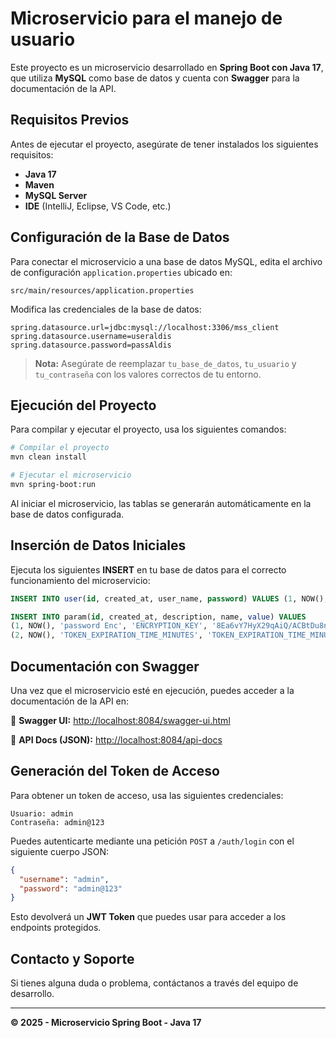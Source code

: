 # Microservicio para el manejo de usuario

Este proyecto es un microservicio desarrollado en **Spring Boot con Java 17**, que utiliza **MySQL** como base de datos y cuenta con **Swagger** para la documentación de la API.

## Requisitos Previos
Antes de ejecutar el proyecto, asegúrate de tener instalados los siguientes requisitos:

- **Java 17**
- **Maven**
- **MySQL Server**
- **IDE** (IntelliJ, Eclipse, VS Code, etc.)

## Configuración de la Base de Datos
Para conectar el microservicio a una base de datos MySQL, edita el archivo de configuración `application.properties` ubicado en:

```
src/main/resources/application.properties
```

Modifica las credenciales de la base de datos:

```properties
spring.datasource.url=jdbc:mysql://localhost:3306/mss_client
spring.datasource.username=useraldis
spring.datasource.password=passAldis
```

> **Nota:** Asegúrate de reemplazar `tu_base_de_datos`, `tu_usuario` y `tu_contraseña` con los valores correctos de tu entorno.

## Ejecución del Proyecto
Para compilar y ejecutar el proyecto, usa los siguientes comandos:

```sh
# Compilar el proyecto
mvn clean install

# Ejecutar el microservicio
mvn spring-boot:run
```

Al iniciar el microservicio, las tablas se generarán automáticamente en la base de datos configurada.

## Inserción de Datos Iniciales
Ejecuta los siguientes **INSERT** en tu base de datos para el correcto funcionamiento del microservicio:

```sql
INSERT INTO user(id, created_at, user_name, password) VALUES (1, NOW(), 'admin', 'dnaqr7AnyCW9mrq3iyNAcOcCdS9iW3UuVeVbSOYH41g=');

INSERT INTO param(id, created_at, description, name, value) VALUES
(1, NOW(), 'password Enc', 'ENCRYPTION_KEY', '8Ea6vY7HyX29qAiQ/ACBtDu8n6cRul3rePtC8qtkvK4='),
(2, NOW(), 'TOKEN_EXPIRATION_TIME_MINUTES', 'TOKEN_EXPIRATION_TIME_MINUTES', '300');
```

## Documentación con Swagger
Una vez que el microservicio esté en ejecución, puedes acceder a la documentación de la API en:

📌 **Swagger UI:** [http://localhost:8084/swagger-ui.html](http://localhost:8084/swagger-ui.html)

📌 **API Docs (JSON):** [http://localhost:8084/api-docs](http://localhost:8084/api-docs)

## Generación del Token de Acceso
Para obtener un token de acceso, usa las siguientes credenciales:

```
Usuario: admin
Contraseña: admin@123
```

Puedes autenticarte mediante una petición `POST` a `/auth/login` con el siguiente cuerpo JSON:

```json
{
  "username": "admin",
  "password": "admin@123"
}
```

Esto devolverá un **JWT Token** que puedes usar para acceder a los endpoints protegidos.

## Contacto y Soporte
Si tienes alguna duda o problema, contáctanos a través del equipo de desarrollo.

---
**© 2025 - Microservicio Spring Boot - Java 17**

